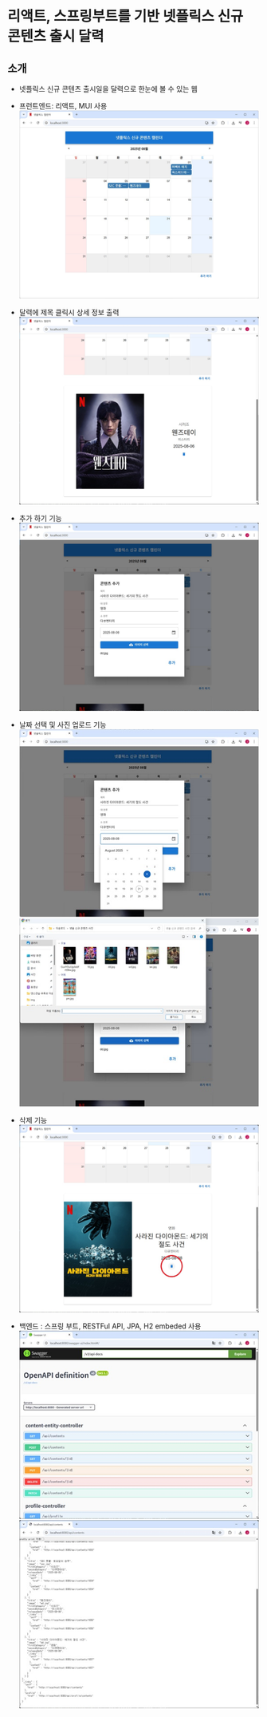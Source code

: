 # 리액트, 스프링부트를 기반 넷플릭스 신규 콘텐츠 출시 달력

## 소개

- 넷플릭스 신규 콘텐츠 출시일을 달력으로 한눈에 볼 수 있는 웹   
- 프런트엔드: 리액트, MUI 사용
![image](./readme_imgs/001.jpg)

- 달력에 제목 클릭시 상세 정보 출력   
![image](./readme_imgs/002.jpg)

- 추가 하기 기능   
![image](./readme_imgs/003.jpg)

- 날짜 선택 및 사진 업로드 기능   
![image](./readme_imgs/004.jpg)
![image](./readme_imgs/005.jpg)

- 삭제 기능   
![image](./readme_imgs/006.jpg)

- 백엔드 : 스프링 부트, RESTFul API, JPA, H2 embeded 사용   
![image](./readme_imgs/007.jpg)
![image](./readme_imgs/008.jpg)